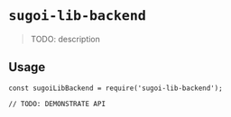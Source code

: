 # `sugoi-lib-backend`

> TODO: description

## Usage

```
const sugoiLibBackend = require('sugoi-lib-backend');

// TODO: DEMONSTRATE API
```
